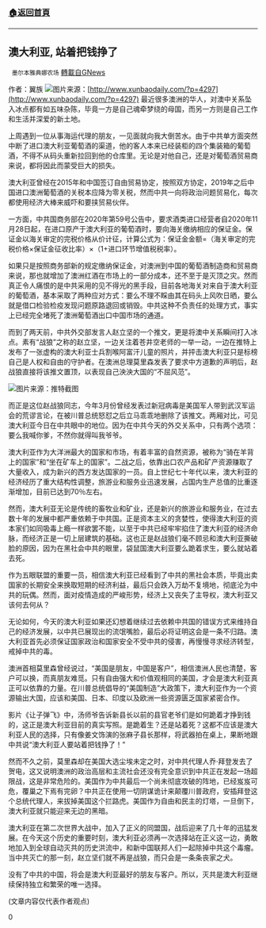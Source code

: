 ###  [:house:返回首頁](https://github.com/ourhimalayas/txt)
---

## 澳大利亚, 站着把钱挣了
` 墨尔本雅典娜农场` [轉載自GNews](https://gnews.org/zh-hans/609885/)

作者：翼族
![]()![](https://gnews-media-offload.s3.amazonaws.com/wp-content/uploads/2020/12/02064323/Picture70.png)图片来源：[http://www.xunbaodaily.com/?p=4297](http://www.xunbaodaily.com/?p=4297)
最近很多澳洲的华人，对澳中关系坠入冰点都有如五味杂陈，毕竟一方是自己魂牵梦绕的母国，而另一方则是自己工作和生活并深爱的新土地。

上周遇到一位从事海运代理的朋友，一见面就向我大倒苦水。由于中共单方面突然中断了进口澳大利亚葡萄酒的渠道，他的客人本来已经装柜的四个集装箱的葡萄酒，不得不从码头重新拉回到他的仓库里。无论是对他自己，还是对葡萄酒贸易商来说，都将因此而蒙受巨大的损失。

澳大利亚曾经在2015年和中国签订自由贸易协定，按照双方协定，2019年之后中国进口澳洲葡萄酒的关税本应降为零关税，然而中共一向将政治问题贸易化，每次都使用经济大棒来威吓和要挟贸易伙伴。

一方面，中共国商务部在2020年第59号公告中，要求酒类进口经营者自2020年11月28日起，在进口原产于澳大利亚的葡萄酒时，要向海关缴纳相应的保证金。保证金以海关审定的完税价格从价计征，计算公式为：保证金金额=（海关审定的完税价格×保证金征收比率）×（1+进口环节增值税税率）。

如果只是按照商务部新的规定缴纳保证金，对澳洲到中国的葡萄酒制造商和贸易商来说，那也就增加了澳洲红酒在市场上的一部分成本，还不至于是灭顶之灾。然而真正令人痛恨的是中共采用的见不得光的黑手段，目前各地海关对来自于澳大利亚的葡萄酒，基本采取了两种应对方式：要么不理不睬由其在码头上风吹日晒，要么就是借口检验检疫发现问题原路退回或销毁。中共这种不负责任的处理方式，事实上已经完全堵死了澳洲葡萄酒出口中国市场的通道。

而到了两天前，中共外交部发言人赵立坚的一个推文，更是将澳中关系瞬间打入冰点。素有“战狼”之称的赵立坚，一边关注着苍井空老师的一举一动，一边在推特上发布了一张虚构的澳大利亚士兵割喉阿富汗儿童的照片，并抨击澳大利亚只是标榜自己是人权和自由的守护者。在澳洲总理莫里森发表了要求中方道歉的声明后，赵战狼直接将该推文置顶，以表现自己泱泱大国的“不屈风范”。

![]()![](https://gnews-media-offload.s3.amazonaws.com/wp-content/uploads/2020/12/02064316/Picture71.png)图片来源：推特截图

而正是这位赵战狼同志，今年3月份曾经发表过新冠病毒是美国军人带到武汉军运会的荒谬言论，在被川普总统怒怼之后立马乖乖地删除了该推文。两厢对比，可见澳大利亚今日在中共眼中的地位。因为在中共今天的外交关系中，只有两个选项：要么我喊你爹，不然你就得叫我爷爷。

澳大利亚作为大洋洲最大的国家和市场，有着丰富的自然资源，被称为“骑在羊背上的国家”和“坐在矿车上的国家”。二战之后，依靠出口农产品和矿产资源赚取了大量收入，成为新兴的西方发达国家的一员。自上世纪七十年代以来，澳大利亚的经济经历了重大结构性调整，旅游业和服务业迅速发展，占国内生产总值的比重逐渐增加，目前已达到70％左右。

然而，澳大利亚无论是传统的畜牧业和矿业，还是新兴的旅游业和服务业，在过去数十年的发展中都严重依赖于中共国。正是资本主义的贪婪性，使得澳大利亚的资本家们如同吸毒上瘾一样欲罢不能，以至于中共已经牢牢掐住了澳大利亚的经济命脉，而经济正是一切上层建筑的基础。这也正是赵战狼们毫不顾忌和澳大利亚撕破脸的原因，因为在黑社会中共的眼里，袋鼠国澳大利亚要么跪着求生，要么就站着去死。

作为五眼联盟的重要一员，相信澳大利亚已经看到了中共的黑社会本质，毕竟出卖国家的长期安全来换取短期的经济利益，最后只会跌入万劫不复境地，彻底沦为中共的玩偶。然而，面对疫情造成的严峻形势，经济上又丧失了主导权，澳大利亚又该何去何从？

无论如何，今天的澳大利亚如果还幻想着继续过去依赖中共国的错误方式来维持自己的经济发展，以中共已展现出的流氓嘴脸，最后必将证明这会是一条不归路。澳大利亚首先必须保证国家政治和国家安全不受中共的侵害，再慢慢寻求经济转型，戒掉中共的毒。

澳洲首相莫里森曾经说过，“美国是朋友，中国是客户”，相信澳洲人民也清楚，客户可以换，而真朋友难觅。只有自由强大和价值观相同的美国，才会是澳大利亚真正可以依靠的力量。在川普总统倡导的“美国制造”大政策下，澳大利亚作为一个资源输出大国，应该和美国、日本、印度以及欧洲一些资源匮乏国家紧密合作。

影片《让子弹飞》中，汤师爷告诉新县长以前的县官老爷们是如何跪着才挣到钱的，这正是澳大利亚目前的真实写照。是跪着生？还是站着死？这都不应该是澳大利亚人民的选择，只有像姜文饰演的张麻子县长那样，将武器拍在桌上，果断地跟中共说“澳大利亚人要站着把钱挣了！”

然而不久之前，莫里森却在美国大选尘埃未定之时，对中共代理人乔·拜登发去了贺电，这又说明澳洲的政治高层和主流社会还没有完全意识到中共正在发起一场超限战，这是非常危险的。美国作为中共最后一个尚未彻底攻破的阵地，已经岌岌可危，覆巢之下焉有完卵？中共正在使用一切阴谋诡计来颠覆川普政府，安插拜登这个总统代理人，来拔掉美国这个拦路虎。美国作为自由和民主的灯塔，一旦倒下，澳大利亚就只能迎来无边的黑暗。

澳大利亚在第二次世界大战中，加入了正义的同盟国，战后迎来了几十年的迅猛发展。在今天这个历史的重要时刻，澳大利亚必须再一次选择站在正义这一边，勇敢地加入到全球自动灭共的历史洪流中，和新中国联邦人们一起除掉中共这个毒瘤。当中共灭亡的那一刻，赵立坚们就不再是战狼，而只会是一条条丧家之犬。

没有了中共的中国，将会是澳大利亚最好的朋友与客户。所以，灭共是澳大利亚继续保持独立和繁荣的唯一选择。

(文章内容仅代表作者观点)

0
